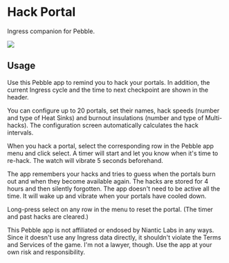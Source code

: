 Hack Portal
==============
Ingress companion for Pebble.

<a href="http://pblweb.com/appstore/54ae740485dd6760e7000077" title="Hack Portal on the Pebble appstore">
  <img src="http://pblweb.com/badge/54ae740485dd6760e7000077/black/large/" />
</a>

Usage
-----

Use this Pebble app to remind you to hack your portals. In addition, the current Ingress cycle and the time to next checkpoint are shown in the header.

You can configure up to 20 portals, set their names, hack speeds (number and type of Heat Sinks) and burnout insulations (number and type of Multi-hacks). The configuration screen automatically calculates the hack intervals.

When you hack a portal, select the corresponding row in the Pebble app menu and click select. A timer will start and let you know when it's time to re-hack. The watch will vibrate 5 seconds beforehand.

The app remembers your hacks and tries to guess when the portals burn out and when they become available again. The hacks are stored for 4 hours and then silently forgotten. The app doesn't need to be active all the time. It will wake up and vibrate when your portals have cooled down.

Long-press select on any row in the menu to reset the portal. (The timer and past hacks are cleared.)

This Pebble app is not affiliated or endosed by Niantic Labs in any ways. Since it doesn't use any Ingress data directly, it shouldn't violate the Terms and Services of the game. I'm not a lawyer, though. Use the app at your own risk and responsibility.
